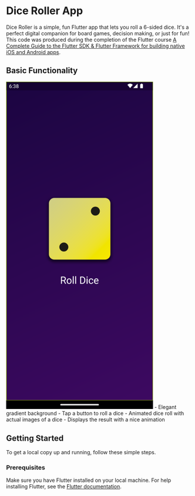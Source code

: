 # Dice Roller App

Dice Roller is a simple, fun Flutter app that lets you roll a 6-sided dice. It's a perfect digital companion for board games, decision making, or just for fun! This code was produced during the completion of the Flutter course [A Complete Guide to the Flutter SDK & Flutter Framework for building native iOS and Android apps](https://www.udemy.com/course/learn-flutter-dart-to-build-ios-android-apps/learn/lecture/37130436#overview).

## Basic Functionality

<img src="screenshot_dice.png" alt="Example Image" width="400"/>
- Elegant gradient background
- Tap a button to roll a dice
- Animated dice roll with actual images of a dice
- Displays the result with a nice animation

## Getting Started

To get a local copy up and running, follow these simple steps.

### Prerequisites

Make sure you have Flutter installed on your local machine. For help installing Flutter, see the [Flutter documentation](https://flutter.dev/docs/get-started/install).
